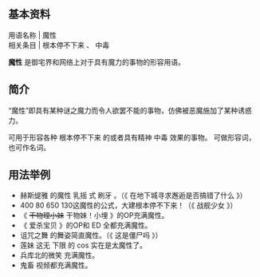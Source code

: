 **基本资料**  
---  
用语名称  |  魔性   
相关条目  |  根本停不下来  、  中毒   
  
**魔性** 是御宅界和网络上对于具有魔力的事物的形容用语。

##  简介

“魔性”即具有某种谜之魔力而令人欲罢不能的事物，仿佛被恶魔施加了某种诱惑力。

可用于形容各种  根本停不下来  的或者具有精神  中毒  效果的事物。 可做形容词，也可作名词。

##  用法举例

  * 赫斯缇雅  的魔性  乳摇  式  刷牙  。（《  在地下城寻求邂逅是否搞错了什么  》） 
  * 400 80 650 130这魔性的公式，大建根本停不下来！（《  战舰少女  》） 
  * 《  ~~干物理小妹~~ 干物妹！小埋  》的OP充满魔性。 
  * 《  爱杀宝贝  》的OP和  ED  全都充满魔性。 
  * 诅咒之舞  的舞姿简直魔性。（《  这是僵尸吗  》） 
  * 莲妹  这无  下限  的  cos  实在是太魔性了。 
  * 兵库北的微笑  充满魔性。 
  * 鬼畜  视频都充满魔性。 

  